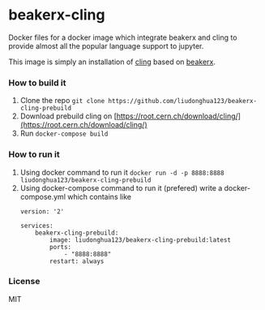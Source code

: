 # beakerx-cling

Docker files for a docker image which integrate beakerx and cling to provide almost all the popular language support to jupyter. 

This image is simply an installation of [cling](https://github.com/root-project/cling/tree/master/tools/Jupyter) based on [beakerx](https://github.com/twosigma/beakerx).

### How to build it

1. Clone the repo
    `git clone https://github.com/liudonghua123/beakerx-cling-prebuild`
2. Download prebuild cling on [https://root.cern.ch/download/cling/](https://root.cern.ch/download/cling/)
3. Run `docker-compose build`

### How to run it

1. Using docker command to run it
    `docker run -d -p 8888:8888 liudonghua123/beakerx-cling-prebuild`
2. Using docker-compose command to run it (prefered)
    write a docker-compose.yml which contains like
    ```
	version: '2'

	services:
	    beakerx-cling-prebuild:
	        image: liudonghua123/beakerx-cling-prebuild:latest
	        ports:
	            - "8888:8888"
	        restart: always
    ```

### License

MIT
